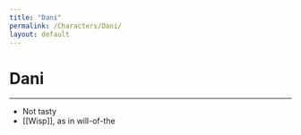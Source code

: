 ```yaml
---
title: "Dani"
permalink: /Characters/Dani/
layout: default
---
```

# Dani
---
- Not tasty
- [[Wisp]], as in will-of-the